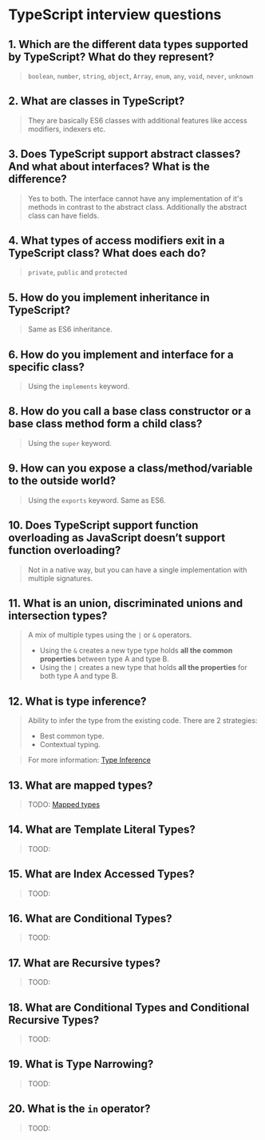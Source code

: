 # TypeScript interview questions

## 1. Which are the different data types supported by TypeScript? What do they represent?

> `boolean`, `number`, `string`, `object`, `Array`, `enum`, `any`, `void`, `never`, `unknown`

## 2. What are classes in TypeScript?

> They are basically ES6 classes with additional features like access modifiers, indexers etc.

## 3. Does TypeScript support abstract classes? And what about interfaces? What is the difference?

> Yes to both. The interface cannot have any implementation of it's methods in contrast to the abstract class. Additionally the abstract class can have fields.

## 4. What types of access modifiers exit in a TypeScript class? What does each do?

> `private`, `public` and `protected`

## 5. How do you implement inheritance in TypeScript?

> Same as ES6 inheritance.

## 6. How do you implement and interface for a specific class?

> Using the `implements` keyword.

## 8. How do you call a base class constructor or a base class method form a child class?

> Using the `super` keyword.

## 9. How can you expose a class/method/variable to the outside world?

> Using the `exports` keyword. Same as ES6.

## 10. Does TypeScript support function overloading as JavaScript doesn’t support function overloading?

> Not in a native way, but you can have a single implementation with multiple signatures.

## 11. What is an union, discriminated unions and intersection types?

> A mix of multiple types using the `|` or `&` operators.
> - Using the `&` creates a new type type holds **all the common properties** between type A and type B.
> - Using the `|` creates a new type that holds **all the properties** for both type A and type B.

## 12. What is type inference?

> Ability to infer the type from the existing code. There are 2 strategies:
> - Best common type.
> - Contextual typing.

> For more information: [Type Inference](https://www.typescriptlang.org/docs/handbook/type-inference.html)

## 13. What are mapped types?

> TODO: [Mapped types](https://www.typescriptlang.org/docs/handbook/2/mapped-types.html)

## 14. What are Template Literal Types?

> TOOD:

## 15. What are Index Accessed Types?

> TOOD:

## 16. What are Conditional Types?

> TOOD:

## 17. What are Recursive types?

> TOOD:

## 18. What are Conditional Types and Conditional Recursive Types?

> TOOD:

## 19. What is Type Narrowing?

> TOOD:

## 20. What is the `in` operator?

> TOOD:
